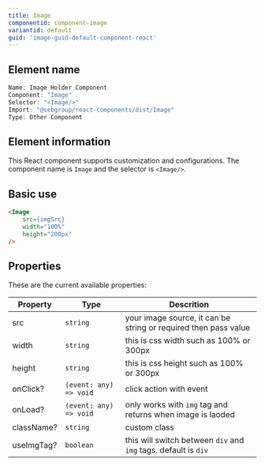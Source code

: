 ```yaml
---
title: Image
componentid: component-image
variantid: default
guid: 'image-guid-default-component-react'
---
```


## Element name
```javascript
Name: Image Holder Component
Component: "Image"
Selector: "<Image/>"
Import: "@sebgroup/react-components/dist/Image"
Type: Other Component
```

## Element information 
This React component supports customization and configurations. The component name is `Image` and the selector is `<Image/>`.

## Basic use
```html
<Image
    src={imgSrc}
    width="100%"
    height="200px"
/>
```

## Properties
These are the current available properties:

| Property   | Type                   | Descrition                                                      |
| ---------- | ---------------------- | --------------------------------------------------------------- |
| src        | `string`               | your image source, it can be string or required then pass value |
| width      | `string`               | this is css width such as 100% or 300px                         |
| height     | `string`               | this is css height such as 100% or 300px                        |
| onClick?   | `(event: any) => void` | click action with event                                         |
| onLoad?    | `(event: any) => void` | only works with `img` tag and returns when image is laoded      |
| className? | `string`               | custom class                                                    |
| useImgTag? | `boolean`              | this will switch between `div` and `img` tags. default is `div` |
